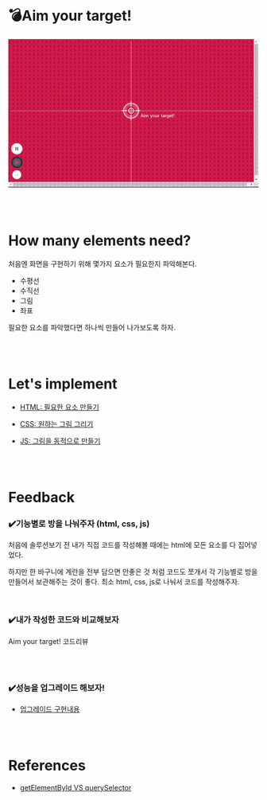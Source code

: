 <br/>

# 💣Aim your target!

![Coordinates](img/coordinates.gif)

<br/>
<br/>

# How many elements need?

처음엔 화면을 구현하기 위해 몇가지 요소가 필요한지 파악해본다.

- 수평선
- 수직선
- 그림
- 좌표

필요한 요소를 파악했다면 하나씩 만들어 나가보도록 하자.

<br/>
<br/>

# Let's implement

- [HTML: 필요한 요소 만들기](solution/AimYourTarget_HTML.md)

- [CSS: 원하는 그림 그리기](solution/AimYourTarget_CSS.md)

- [JS: 그림을 동적으로 만들기](solution/AimYourTarget_JS.md)

<br/>
<br/>

# Feedback

### ✔️기능별로 방을 나눠주자 (html, css, js)

처음에 솔루션보기 전 내가 직접 코드를 작성해볼 때에는 html에 모든 요소를 다 집어넣었다.

하지만 한 바구니에 계란을 전부 담으면 안좋은 것 처럼 코드도 쪼개서 각 기능별로 방을 만들어서 보관해주는 것이 좋다. 최소 html, css, js로 나눠서 코드를 작성해주자.

<br/>

### ✔️내가 작성한 코드와 비교해보자

Aim your target! 코드리뷰

<br/>
<br/>

### ✔️성능을 업그레이드 해보자!

- [업그레이드 구현내용](README_modify.md)


<br/>
<br/>

# References

- [getElementById VS querySelector](https://velog.io/@chloeee/getElementById-%EA%B7%B8%EB%A6%AC%EA%B3%A0-querySelector-%EC%B0%A8%EC%9D%B4%EC%A0%90)

<br/>

